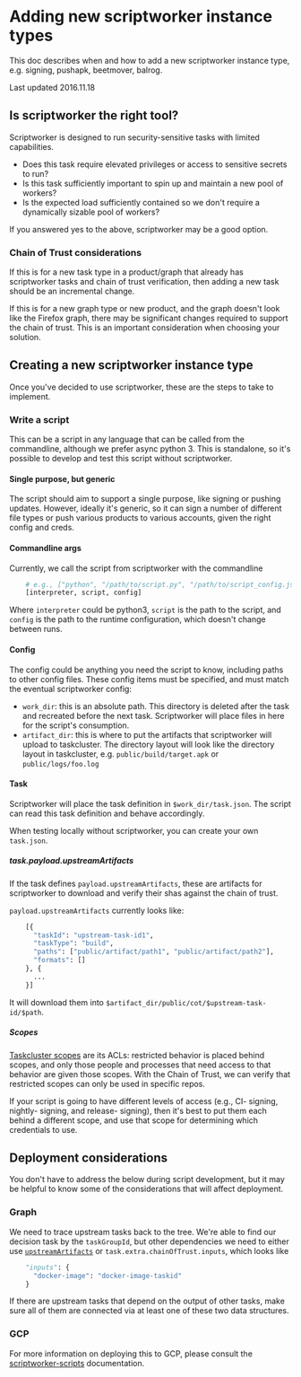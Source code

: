 # Adding new scriptworker instance types

This doc describes when and how to add a new scriptworker instance type, e.g. signing, pushapk, beetmover, balrog.

Last updated 2016.11.18

## Is scriptworker the right tool?

Scriptworker is designed to run security-sensitive tasks with limited capabilities.

* Does this task require elevated privileges or access to sensitive secrets to run?
* Is this task sufficiently important to spin up and maintain a new pool of workers?
* Is the expected load sufficiently contained so we don't require a dynamically sizable pool of workers?

If you answered yes to the above, scriptworker may be a good option.

### Chain of Trust considerations

If this is for a new task type in a product/graph that already has scriptworker tasks and chain of trust verification, then adding a new task should be an incremental change.

If this is for a new graph type or new product, and the graph doesn't look like the Firefox graph, there may be significant changes required to support the chain of trust.  This is an important consideration when choosing your solution.

## Creating a new scriptworker instance type

Once you've decided to use scriptworker, these are the steps to take to implement.

### Write a script

This can be a script in any language that can be called from the commandline, although we prefer async python 3.  This is standalone, so it's possible to develop and test this script without scriptworker.

#### Single purpose, but generic

The script should aim to support a single purpose, like signing or pushing updates.  However, ideally it's generic, so it can sign a number of different file types or push various products to various accounts, given the right config and creds.

#### Commandline args

Currently, we call the script from scriptworker with the commandline

```python
    # e.g., ["python", "/path/to/script.py", "/path/to/script_config.json"]
    [interpreter, script, config]
```

Where `interpreter` could be python3, `script` is the path to the script, and `config` is the path to the runtime configuration, which doesn't change between runs.

#### Config
The config could be anything you need the script to know, including paths to other config files.  These config items must be specified, and must match the eventual scriptworker config:

* `work_dir`: this is an absolute path.  This directory is deleted after the task and recreated before the next task.  Scriptworker will place files in here for the script's consumption.
* `artifact_dir`: this is where to put the artifacts that scriptworker will upload to taskcluster.  The directory layout will look like the directory layout in taskcluster, e.g. `public/build/target.apk` or `public/logs/foo.log`

#### Task

Scriptworker will place the task definition in `$work_dir/task.json`.  The script can read this task definition and behave accordingly.

When testing locally without scriptworker, you can create your own `task.json`.

##### task.payload.upstreamArtifacts

If the task defines `payload.upstreamArtifacts`, these are artifacts for scriptworker to download and verify their shas against the chain of trust.

`payload.upstreamArtifacts` currently looks like:

```python
    [{
      "taskId": "upstream-task-id1",
      "taskType": "build",
      "paths": ["public/artifact/path1", "public/artifact/path2"],
      "formats": []
    }, {
      ...
    }]
```

It will download them into `$artifact_dir/public/cot/$upstream-task-id/$path`.

##### Scopes

[Taskcluster scopes](https://firefox-ci-tc.services.mozilla.com/docs/reference/platform/auth/scopes) are its ACLs: restricted behavior is placed behind scopes, and only those people and processes that need access to that behavior are given those scopes.  With the Chain of Trust, we can verify that restricted scopes can only be used in specific repos.

If your script is going to have different levels of access (e.g., CI- signing, nightly- signing, and release- signing), then it's best to put them each behind a different scope, and use that scope for determining which credentials to use.

## Deployment considerations

You don't have to address the below during script development, but it may be helpful to know some of the considerations that will affect deployment.

### Graph

We need to trace upstream tasks back to the tree.  We're able to find our decision task by the `taskGroupId`, but other dependencies we need to either use [`upstreamArtifacts`](#task-payload-upstreamartifacts) or `task.extra.chainOfTrust.inputs`, which looks like

```python
    "inputs": {
      "docker-image": "docker-image-taskid"
    }
```

If there are upstream tasks that depend on the output of other tasks, make sure all of them are connected via at least one of these two data structures.

### GCP

For more information on deploying this to GCP, please consult the [scriptworker-scripts](https://scriptworker-scripts.readthedocs.io/en/latest/) documentation.

